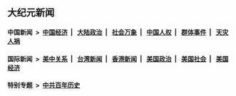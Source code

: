 ## 大纪元新闻

#### 中国新闻 &nbsp;>&nbsp; [中国经济](indexes/ncid283/README.md?09170045) &nbsp;| &nbsp; [大陆政治](indexes/ncid277/README.md?09170045) &nbsp;| &nbsp; [社会万象](indexes/ncid282/README.md?09170045) &nbsp;| &nbsp; [中国人权](indexes/ncid278/README.md?09170045) &nbsp;| &nbsp; [群体事件](indexes/ncid279/README.md?09170045) &nbsp;| &nbsp; [天灾人祸](indexes/ncid280/README.md?09170045)

#### 国际新闻 &nbsp;>&nbsp; [美中关系](indexes/nf1412576/README.md?09170045) &nbsp;| &nbsp; [台湾新闻](indexes/ncid1349361/README.md?09170045) &nbsp;| &nbsp; [香港新闻](indexes/ncid1349362/README.md?09170045) &nbsp;| &nbsp; [美国政治](indexes/ncid1078159/README.md?09170045) &nbsp;| &nbsp; [美国社会](indexes/ncid1078160/README.md?09170045) &nbsp;| &nbsp; [美国经济](indexes/ncid1078158/README.md?09170045)

#### 特别专题 &nbsp;>&nbsp; [中共百年历史](https://github.com/epoch-news/epoch-special/blob/master/README.md?09170045)  
